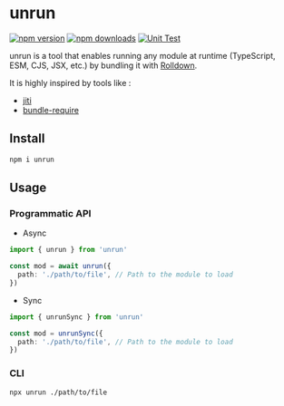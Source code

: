 # unrun

[![npm version][npm-version-src]][npm-version-href]
[![npm downloads][npm-downloads-src]][npm-downloads-href]
[![Unit Test][unit-test-src]][unit-test-href]

unrun is a tool that enables running any module at runtime (TypeScript, ESM, CJS, JSX, etc.) by bundling it with [Rolldown](https://rolldown.rs/).

It is highly inspired by tools like :

- [jiti](https://github.com/unjs/jiti)
- [bundle-require](https://github.com/egoist/bundle-require)

## Install

```bash
npm i unrun
```

## Usage

### Programmatic API

- Async

```ts
import { unrun } from 'unrun'

const mod = await unrun({
  path: './path/to/file', // Path to the module to load
})
```

- Sync

```ts
import { unrunSync } from 'unrun'

const mod = unrunSync({
  path: './path/to/file', // Path to the module to load
})
```

### CLI

```bash
npx unrun ./path/to/file
```

<!-- Badges -->

[npm-version-src]: https://img.shields.io/npm/v/unrun.svg
[npm-version-href]: https://npmjs.com/package/unrun
[npm-downloads-src]: https://img.shields.io/npm/dm/unrun
[npm-downloads-href]: https://www.npmcharts.com/compare/unrun?interval=30
[unit-test-src]: https://github.com/gugustinette/unrun/actions/workflows/unit-test.yml/badge.svg
[unit-test-href]: https://github.com/gugustinette/unrun/actions/workflows/unit-test.yml
